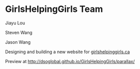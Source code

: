 # GirlsHelpingGirls Team

Jiayu Lou

Steven Wang

Jason Wang

Designing and building a new website for [girlshelpinggirls.ca](http://girlshelpinggirls.ca)

Preview at http://dsoglobal.github.io/GirlsHelpingGirls/parallax/
